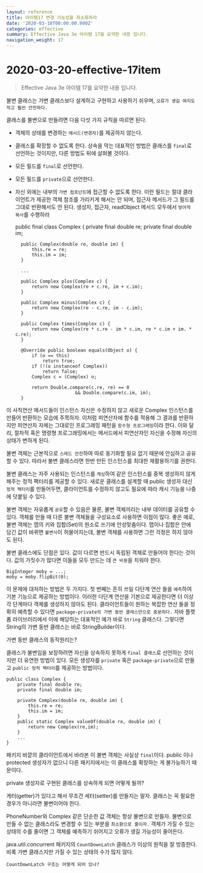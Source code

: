 ```yaml
---
layout: reference
title: 아이템17 변경 가능성을 최소화하라
date: '2020-03-10T00:00:00.000Z'
categories: effective
summary: Effective Java 3e 아이템 17을 요약한 내용 입니다.
navigation_weight: 17
---
```


# 2020-03-20-effective-17item

> Effective Java 3e 아이템 17를 요약한 내용 입니다.

불변 클래스는 가변 클래스보다 설계하고 구현하고 사용하기 쉬우며, `오류가 생길 여지도 적고 훨씬 안전하다.`

클래스를 불변으로 만들려면 다음 다섯 가지 규칙을 따르면 된다.

* 객체의 상태를 변경하는 `메서드(변경자)`를 제공하지 않는다.
* 클래스를 확장할 수 없도록 한다. 상속을 막는 대표적인 방법은 클래스를 `final`로 선언하는 것이지만, 다른 방법도 뒤에 살펴볼 것이다.
* 모든 필드를 `final`로 선언한다.
* 모든 필드를 `private`으로 선언한다.
* 자신 외에는 내부의 `가변 컴포넌트`에 접근할 수 없도록 한다. 이런 필드는 절대 클라이언트가 제공한 객체 참조를 가리키게 해서는 안 되며, 접근자 메서드가 그 필드를 그대로 반환해서도 안 된다. 생성자, 접근자, readObject 메서드 모두에서 `방어적 복사`를 수행하라

  public final class Complex { private final double re; private final double im;

  ```text
    public Complex(double re, double im) {
        this.re = re;
        this.im = im;
    }

    ...

    public Complex plus(Complex c) {
        return new Complex(re + c.re, im + c.im);
    }

    public Complex minus(Complex c) {
        return new Complex(re - c.re, im - c.im);
    }

    public Complex times(Complex c) {
        return new Complex(re * c.re - im * c.im, re * c.im + im. * c.re);
    }

    @Override public boolean equals(Object o) {
        if (o == this)
            return true;
        if (!(o instanceof Complex))
            return false;
        Complex c = (Complex) o;

        return Double.compare(c.re, re) == 0
                        && Double.compare(c.im, im);
    }
  ```

이 사칙연산 메서드들이 인스턴스 자신은 수정하지 않고 새로운 Complex 인스턴스를 만들어 반환하는 모습에 주목하자. 이처럼 피연산자에 함수를 적용해 그 결과를 반환하지만 피연산자 자체는 그대로인 프로그래밍 패턴을 `함수형 프로그래밍`이라 한다. 이와 달리, 절차적 혹은 명령형 프로그래밍에서는 메서드에서 피연산자인 자신을 수정해 자신의 상태가 변하게 된다.

불변 객체는 근본적으로 `스레드 안전`하여 따로 동기화할 필요 없기 때문에 안심하고 공유할 수 있다. 따라서 불변 클래스라면 한번 만든 인스턴스를 최대한 재활용하기를 권한다.

불변 클래스는 자주 사용되는 인스턴스를 `캐싱`하여 같은 인스턴스를 중복 생성하지 않게 해주는 정적 팩터리를 제공할 수 있다. 새로운 클래스를 설계할 때 public 생성자 대신 `정적 팩터리`를 만들어두면, 클라이언트를 수정하지 않고도 필요에 따라 캐시 기능을 나중에 덧붙일 수 있다.

불변 객체는 자유롭게 `공유`할 수 있음은 물론, 불변 객체끼리는 내부 데이터를 공유할 수 있다. 객체를 만들 때 다른 불변 객체들을 구성요소로 사용하면 이점이 많다. 좋은 예로, 불변 객체는 맵의 키와 집합\(Set\)의 원소로 쓰기에 안성맞춤이다. 맵이나 집합은 안에 담긴 값이 바뀌면 `불변식`이 허물어지는데, 불변 객체를 사용하면 그런 걱정은 하지 않아도 된다.

불변 클래스에도 단점은 있다. 값이 다르면 반드시 독립된 객체로 만들어야 한다는 것이다. 값의 가짓수가 많다면 이들을 모두 만드는 데 `큰 비용`을 치워야 한다.

```text
BigInteger moby = ...;
moby = moby.flipBit(0);
```

이 문제에 대처하는 방법은 두 가지다. 첫 번째는 흔히 쓰일 다단계 연산 들을 `예측`하여 기본 기능으로 제공하는 방법이다. 이러한 다단계 연산을 기본으로 제공한다면 더 이상 각 단계마다 객체를 생성하지 않아도 된다. 클라이언트들이 원하는 복잡한 연산 들을 정확히 예측할 수 있다면 `package-private의 가변 동반 클래스만으로 충분하다.` 자바 플랫폼 라이브러리에서 이에 해당하는 대표적인 예가 바로 `String` 클래스다. 그렇다면 String의 가변 동반 클래스는 바로 StringBuilder이다.

가변 동반 클래스의 동작원리는?

클래스가 불변임을 보장하려면 자신을 상속하지 못하게 `final 클래스`로 선언하는 것이지만 더 유연한 방법이 있다. 모든 생성자를 `private` 혹은 `package-private`으로 만들고 `public 정적 팩터리`를 제공하는 방법이다.

```text
public class Complex {
    private final double re;
    private final double im;

    private Complex(double re, double im) {
        this.re = re;
        this.im = im;
    }
    public static Complex valueOf(double re, double im) {
        return new Complex(re,im);
    }
    ...
}
```

패키지 바깥의 클라이언트에서 바라본 이 불변 객체는 사실상 `final`이다. public 이나 protected 생성자가 없으니 다른 패키지에서는 이 클래스를 확장하는 게 불가능하기 때문이다.

private 생성자로 구현된 클래스를 상속하게 되면 어떻게 될까?

게터\(getter\)가 있다고 해서 무조건 세터\(setter\)를 만들지는 말자. 클래스는 꼭 필요한 경우가 아니라면 불변이어야 한다.

PhoneNumber와 Complex 같은 단순한 값 객체는 항상 불변으로 만들자. 불변으로 만들 수 없는 클래스라도 변경할 수 있는 부분을 `최소환으로 줄이자.` 객체가 가질 수 있는 상태의 수를 줄이면 그 객체를 예측하기 쉬어지고 오류가 생길 가능성이 줄어든다.

java.util.concurrent 패키지의 `CountDownLatch` 클래스가 이상의 원칙을 잘 방증한다. 비록 가변 클래스지만 가질 수 있는 상태의 수가 많지 않다.

`CountDownLatch 구조는 어떻게 되어 있나?`

